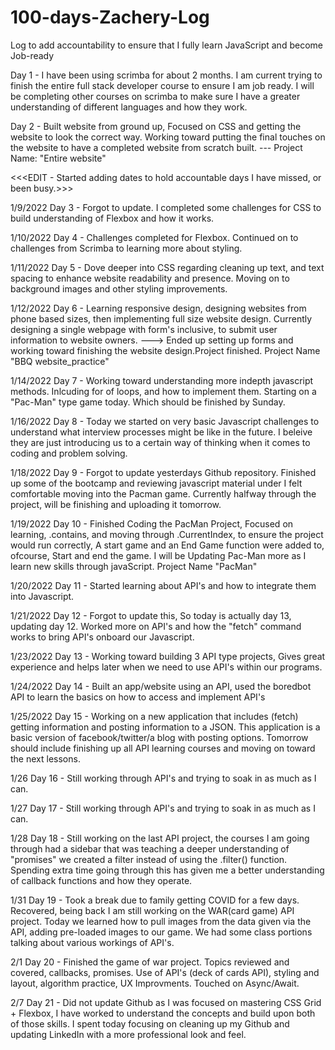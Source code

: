 # 100-days-Zachery-Log
Log to add accountability to ensure that I fully learn JavaScript and become Job-ready


Day 1 - I have been using scrimba for about 2 months. I am current trying to finish the entire full stack developer course to ensure I am job ready. I will be completing other courses on scrimba to make sure I have a greater understanding of different languages and how they work.


Day 2 - Built website from ground up, Focused on CSS and getting the website to look the correct way. Working toward putting the final touches on the website to have a completed website from scratch built. --- Project Name: "Entire website" 

<<<EDIT - Started adding dates to hold accountable days I have missed, or been busy.>>>
  
1/9/2022 Day 3 - Forgot to update. I completed some challenges for CSS to build understanding of Flexbox and how it works. 

1/10/2022 Day 4 - Challenges completed for Flexbox. Continued on to challenges from Scrimba to learning more about styling. 

1/11/2022 Day 5 - Dove deeper into CSS regarding cleaning up text, and text spacing to enhance website readability and presence. Moving on to background images and other styling improvements.

1/12/2022 Day 6 - Learning responsive design, designing websites from phone based sizes, then implementing full size website design. Currently designing a single webpage with form's inclusive, to submit user information to website owners. ---> Ended up setting up forms and working toward finishing the website design.Project finished.               Project Name "BBQ website_practice"

1/14/2022 Day 7 - Working toward understanding more indepth javascript methods. Inlcuding for of loops, and how to implement them. Starting on a "Pac-Man" type game today. Which should be finished by Sunday.

1/16/2022 Day 8 - Today we started on very basic Javascript challenges to understand what interview processes might be like in the future. I beleive they are just introducing us to a certain way of thinking when it comes to coding and problem solving.

1/18/2022 Day 9 - Forgot to update yesterdays Github repository. Finished up some of the bootcamp and reviewing javascript material under I felt comfortable moving into the Pacman game. Currently halfway through the project, will be finishing and uploading it tomorrow.

1/19/2022 Day 10 - Finished Coding the PacMan Project, Focused on learning, .contains, and moving through .CurrentIndex, to ensure the project would run correctly, A start game and an End Game function were added to, ofcourse, Start and end the game. I will be Updating Pac-Man more as I learn new skills through javaScript. Project Name "PacMan"

1/20/2022 Day 11 - Started learning about API's and how to integrate them into Javascript.

1/21/2022 Day 12 - Forgot to update this, So today is actually day 13, updating day 12. Worked more on API's and how the "fetch" command works to bring API's onboard our Javascript.

1/23/2022 Day 13 - Working toward building 3 API type projects, Gives great experience and helps later when we need to use API's within our programs.

1/24/2022 Day 14 - Built an app/website using an API, used the boredbot API to learn the basics on how to access and implement API's

1/25/2022 Day 15 - Working on a new application that includes (fetch) getting information and posting information to a JSON. This application is a basic version of facebook/twitter/a blog with posting options. Tomorrow should include finishing up all API learning courses and moving on toward the next lessons. 

1/26 Day 16 - Still working through API's and trying to soak in as much as I can.

1/27 Day 17 - Still working through API's and trying to soak in as much as I can.

1/28 Day 18 - Still working on the last API project, the courses I am going through had a sidebar that was teaching a deeper understanding of "promises" we created a filter instead of using the .filter() function. Spending extra time going through this has given me a better understanding of callback functions and how they operate. 

1/31 Day 19 - Took a break due to family getting COVID for a few days. Recovered,  being back I am still working on the WAR(card game) API project. Today we learned how to pull images from the data given via the API, adding pre-loaded images to our game. We had some class portions talking about various workings of API's.

2/1 Day 20 - Finished the game of war project. Topics reviewed and covered, callbacks, promises. Use of API's (deck of cards API), styling and layout, algorithm practice, UX Improvments. Touched on Async/Await.

2/7 Day 21 - Did not update Github as I was focused on mastering CSS Grid + Flexbox, I have worked to understand the concepts and build upon both of those skills. I spent today focusing on cleaning up my Github and updating LinkedIn with a more professional look and feel. 
